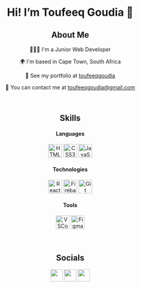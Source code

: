 <h1 align='center'> Hi! I’m Toufeeq Goudia 👋 </h1>

<h2 align='center'> About Me </h2>

<p align='center'> 👨🏽‍💻 I'm a Junior Web Developer </p>
<p align='center'> 🌍 I'm based in Cape Town, South Africa </p>
<p align='center'> 👀 See my portfolio at <a href='https://github.com/toufeeqgoudia'>toufeeqgoudia</a> </p>
<p align='center'> 📧 You can contact me at <a href='mailto:toufeeqgoudia@gmail.com'>toufeeqgoudia@gmail.com</a> </p>

<br />

<h2 align='center'>Skills</h2>

<h4 align='center'>Languages</h4>
<p align='center'>
  <img src="https://skillicons.dev/icons?i=html" width="36" height="36" alt="HTML5" />
  <img src="https://skillicons.dev/icons?i=css" width="36" height="36" alt="CSS3" />
  <img src="https://skillicons.dev/icons?i=js" width="36" height="36" alt="JavaScript" />
</p>

<h4 align='center'>Technologies</h4>

<p align='center'>
  <img src="https://skillicons.dev/icons?i=react" width="36" height="36" alt="React" />
  <img src="https://skillicons.dev/icons?i=firebase" width="36" height="36" alt="Firebase" />
  <img src="https://skillicons.dev/icons?i=git" width="36" height="36" alt="Git" />
</p>

<h4 align='center'>Tools</h4>

<p align='center'>
  <img src="https://skillicons.dev/icons?i=vscode" width="36" height="36" alt="VSCode" />
  <img src="https://skillicons.dev/icons?i=figma" width="36" height="36" alt="Figma" />
</p>

<br />

<h2 align='center'>Socials</h2>

<p align='center'>
  <a href="www.linkedin.com/in/toufeeq-goudia-502b15231" target="_blank" rel="noreferrer"><img src="https://skillicons.dev/icons?i=linkedin" width="32" height="32" /></a>
  <a href="https://www.github.com/toufeeqgoudia" target="_blank" rel="noreferrer"><img src="https://skillicons.dev/icons?i=github" width="32" height="32" /></a>
  <a href="https://discord.com/users/toufeeqgoudia#2736" target="_blank" rel="noreferrer"><img src="https://skillicons.dev/icons?i=discord" width="32" height="32" /></a>
</p>

<br />
